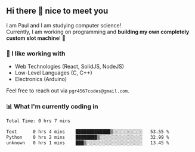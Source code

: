 ## Hi there 👋 nice to meet you

I am Paul and I am studying computer science!  
Currently, I am working on programming and **building my own completely custom slot machine**! 🎰

### 🔭 I like working with
- Web Technologies (React, SolidJS, NodeJS)
- Low-Level Languages (C, C++)
- Electronics (Arduino)

Feel free to reach out via `pgr4567codes@gmail.com`.

### 📊 What I'm currently coding in
<!--START_SECTION:waka-->

```txt
Total Time: 0 hrs 7 mins

Text      0 hrs 4 mins    █████████████▒░░░░░░░░░░░   53.55 %
Python    0 hrs 2 mins    ████████▒░░░░░░░░░░░░░░░░   32.99 %
unknown   0 hrs 1 mins    ███▒░░░░░░░░░░░░░░░░░░░░░   13.45 %
```

<!--END_SECTION:waka-->

